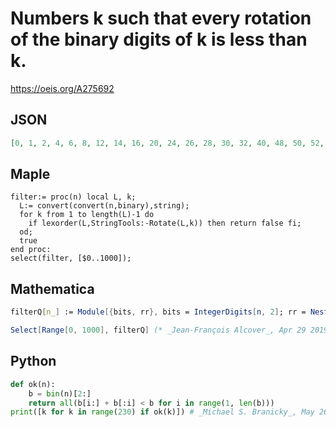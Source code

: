 # Numbers k such that every rotation of the binary digits of k is less than k\.
https://oeis.org/A275692
## JSON
```JSON
[0, 1, 2, 4, 6, 8, 12, 14, 16, 20, 24, 26, 28, 30, 32, 40, 48, 50, 52, 56, 58, 60, 62, 64, 72, 80, 84, 96, 98, 100, 104, 106, 108, 112, 114, 116, 118, 120, 122, 124, 126, 128, 144, 160, 164, 168, 192, 194, 196, 200, 202, 208, 210, 212, 216, 218, 224, 226, 228]
```
## Maple
```Maple
filter:= proc(n) local L, k;
  L:= convert(convert(n,binary),string);
  for k from 1 to length(L)-1 do
    if lexorder(L,StringTools:-Rotate(L,k)) then return false fi;
  od;
  true
end proc:
select(filter, [$0..1000]);
```
## Mathematica
```Mathematica
filterQ[n_] := Module[{bits, rr}, bits = IntegerDigits[n, 2]; rr = NestList[RotateRight, bits, Length[bits]-1] // Rest; AllTrue[rr, FromDigits[#, 2] < n&]];
```
```Mathematica
Select[Range[0, 1000], filterQ] (* _Jean-François Alcover_, Apr 29 2019 *)
```
## Python
```Python
def ok(n):
    b = bin(n)[2:]
    return all(b[i:] + b[:i] < b for i in range(1, len(b)))
print([k for k in range(230) if ok(k)]) # _Michael S. Branicky_, May 26 2022
```
